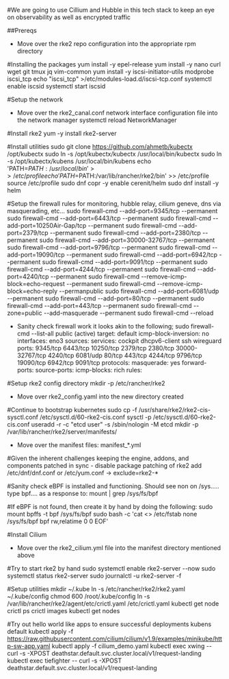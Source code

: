 #We are going to use Cillium and Hubble in this tech stack to keep an eye on observability as well as encrypted traffic

##Prereqs
* Move over the rke2 repo configuration into the appropriate rpm directory

#Installing the packages
yum install -y epel-release
yum install -y nano curl wget git tmux jq vim-common
yum install -y iscsi-initiator-utils 
modprobe iscsi_tcp
echo "iscsi_tcp" >/etc/modules-load.d/iscsi-tcp.conf
systemctl enable iscsid
systemctl start iscsid 


#Setup the network
* Move over the rke2_canal.conf network interface configuration file into the network manager
systemctl reload NetworkManager

#Install rke2
yum -y install rke2-server

#Install utilities
sudo git clone https://github.com/ahmetb/kubectx /opt/kubectx
sudo ln -s /opt/kubectx/kubectx /usr/local/bin/kubectx
sudo ln -s /opt/kubectx/kubens /usr/local/bin/kubens
echo 'PATH=$PATH:/usr/local/bin' >> /etc/profile
echo 'PATH=$PATH:/var/lib/rancher/rke2/bin' >> /etc/profile
source /etc/profile
sudo dnf copr -y enable cerenit/helm
sudo dnf install -y helm

#Setup the firewall rules for monitoring, hubble relay, cilium geneve, dns via masquerading, etc...
sudo firewall-cmd --add-port=9345/tcp --permanent
sudo firewall-cmd --add-port=6443/tcp --permanent
sudo firewall-cmd --add-port=10250Air-Gap/tcp --permanent
sudo firewall-cmd --add-port=2379/tcp --permanent
sudo firewall-cmd --add-port=2380/tcp --permanent
sudo firewall-cmd --add-port=30000-32767/tcp --permanent
sudo firewall-cmd --add-port=9796/tcp --permanent
sudo firewall-cmd --add-port=19090/tcp --permanent
sudo firewall-cmd --add-port=6942/tcp --permanent
sudo firewall-cmd --add-port=9091/tcp --permanent
sudo firewall-cmd --add-port=4244/tcp --permanent
sudo firewall-cmd --add-port=4240/tcp --permanent
sudo firewall-cmd --remove-icmp-block=echo-request --permanent
sudo firewall-cmd --remove-icmp-block=echo-reply --permanpublic
sudo firewall-cmd --add-port=6081/udp --permanent
sudo firewall-cmd --add-port=80/tcp --permanent
sudo firewall-cmd --add-port=443/tcp --permanent
sudo firewall-cmd --zone=public  --add-masquerade --permanent
sudo firewall-cmd --reload

* Sanity check firewall work it looks akin to the following; sudo firewall-cmd --list-all
public (active)
  target: default
  icmp-block-inversion: no
  interfaces: eno3
  sources: 
  services: cockpit dhcpv6-client ssh wireguard
  ports: 9345/tcp 6443/tcp 10250/tcp 2379/tcp 2380/tcp 30000-32767/tcp 4240/tcp 6081/udp 80/tcp 443/tcp 4244/tcp 9796/tcp 19090/tcp 6942/tcp 9091/tcp
  protocols: 
  masquerade: yes
  forward-ports: 
  source-ports: 
  icmp-blocks: 
  rich rules: 


#Setup rke2 config directory
mkdir -p /etc/rancher/rke2
* Move over rke2_config.yaml into the new directory created

#Continue to bootstrap kubernetes
sudo cp -f /usr/share/rke2/rke2-cis-sysctl.conf /etc/sysctl.d/60-rke2-cis.conf
sysctl -p /etc/sysctl.d/60-rke2-cis.conf
useradd -r -c "etcd user" -s /sbin/nologin -M etcd
mkdir -p /var/lib/rancher/rke2/server/manifests/
* Move over the manifest files: manifest_*.yml

#Given the inherent challenges keeping the engine, addons, and components patched in sync - disable package patching of rke2
add /etc/dnf/dnf.conf or /etc/yum.conf -> exclude=rke2-*

#Sanity check eBPF is installed and functioning.  Should see non on /sys..... type bpf.... as a response to:
mount | grep /sys/fs/bpf

#If eBPF is not found, then create it by hand by doing the following:
sudo mount bpffs -t bpf /sys/fs/bpf
sudo bash -c 'cat <<EOF >> /etc/fstab
none /sys/fs/bpf bpf rw,relatime 0 0
EOF'

#Install Cilium
* Move over the rke2_cilium.yml file into the manifest directory mentioned above

#Try to start rke2 by hand
sudo systemctl enable rke2-server --now
sudo systemctl status rke2-server
sudo journalctl -u rke2-server -f

#Setup utilities
mkdir ~/.kube
ln -s /etc/rancher/rke2/rke2.yaml ~/.kube/config
chmod 600 /root/.kube/config
ln -s /var/lib/rancher/rke2/agent/etc/crictl.yaml /etc/crictl.yaml
kubectl get node
crictl ps
crictl images
kubectl get nodes

#Try out hello world like apps to ensure successful deployments
kubens default
kubectl apply -f https://raw.githubusercontent.com/cilium/cilium/v1.9/examples/minikube/http-sw-app.yaml
kubectl apply -f cilium_demo.yaml
kubectl exec xwing -- curl -s -XPOST deathstar.default.svc.cluster.local/v1/request-landing
kubectl exec tiefighter -- curl -s -XPOST deathstar.default.svc.cluster.local/v1/request-landing
